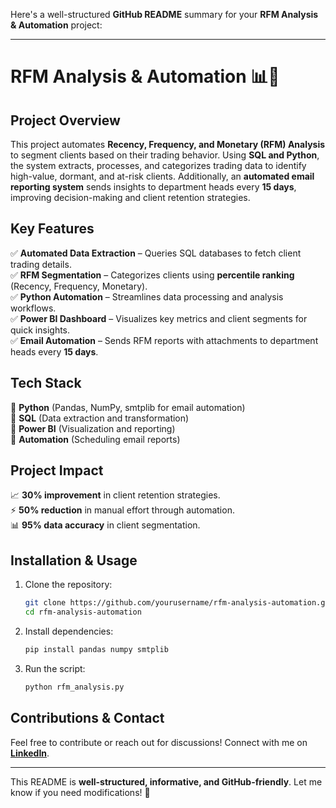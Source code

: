 Here's a well-structured **GitHub README** summary for your **RFM Analysis & Automation** project:  

---

# **RFM Analysis & Automation 📊🚀**  

## **Project Overview**  
This project automates **Recency, Frequency, and Monetary (RFM) Analysis** to segment clients based on their trading behavior. Using **SQL and Python**, the system extracts, processes, and categorizes trading data to identify high-value, dormant, and at-risk clients. Additionally, an **automated email reporting system** sends insights to department heads every **15 days**, improving decision-making and client retention strategies.  

## **Key Features**  
✅ **Automated Data Extraction** – Queries SQL databases to fetch client trading details.  
✅ **RFM Segmentation** – Categorizes clients using **percentile ranking** (Recency, Frequency, Monetary).  
✅ **Python Automation** – Streamlines data processing and analysis workflows.  
✅ **Power BI Dashboard** – Visualizes key metrics and client segments for quick insights.  
✅ **Email Automation** – Sends RFM reports with attachments to department heads every **15 days**.  

## **Tech Stack**  
🔹 **Python** (Pandas, NumPy, smtplib for email automation)  
🔹 **SQL** (Data extraction and transformation)  
🔹 **Power BI** (Visualization and reporting)  
🔹 **Automation** (Scheduling email reports)  

## **Project Impact**  
📈 **30% improvement** in client retention strategies.  
⚡ **50% reduction** in manual effort through automation.  
📊 **95% data accuracy** in client segmentation.  

## **Installation & Usage**  
1. Clone the repository:  
   ```bash
   git clone https://github.com/yourusername/rfm-analysis-automation.git
   cd rfm-analysis-automation
   ```  
2. Install dependencies:  
   ```bash
   pip install pandas numpy smtplib
   ```  
3. Run the script:  
   ```bash
   python rfm_analysis.py
   ```  

## **Contributions & Contact**  
Feel free to contribute or reach out for discussions! Connect with me on **[LinkedIn](your-linkedin-url)**.  

---

This README is **well-structured, informative, and GitHub-friendly**. Let me know if you need modifications! 🚀
